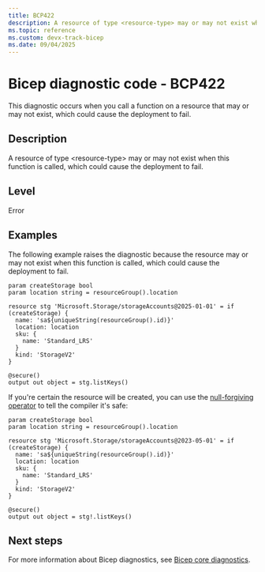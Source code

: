 ```yaml
---
title: BCP422
description: A resource of type <resource-type> may or may not exist when this function is called, which could cause the deployment to fail.
ms.topic: reference
ms.custom: devx-track-bicep
ms.date: 09/04/2025
---
```


# Bicep diagnostic code - BCP422

This diagnostic occurs when you call a function on a resource that may or may not exist, which could cause the deployment to fail.

## Description

A resource of type \<resource-type> may or may not exist when this function is called, which could cause the deployment to fail.

## Level

Error

## Examples

The following example raises the diagnostic because the resource may or may not exist when this function is called, which could cause the deployment to fail.

```bicep
param createStorage bool
param location string = resourceGroup().location

resource stg 'Microsoft.Storage/storageAccounts@2025-01-01' = if (createStorage) {
  name: 'sa${uniqueString(resourceGroup().id)}'
  location: location
  sku: {
    name: 'Standard_LRS'
  }
  kind: 'StorageV2'
}

@secure()
output out object = stg.listKeys()
```

If you're certain the resource will be created, you can use the [null-forgiving operator](../operator-null-forgiving.md) to tell the compiler it's safe:

```bicep
param createStorage bool
param location string = resourceGroup().location

resource stg 'Microsoft.Storage/storageAccounts@2023-05-01' = if (createStorage) {
  name: 'sa${uniqueString(resourceGroup().id)}'
  location: location
  sku: {
    name: 'Standard_LRS'
  }
  kind: 'StorageV2'
}

@secure()
output out object = stg!.listKeys()
```

## Next steps

For more information about Bicep diagnostics, see [Bicep core diagnostics](../bicep-core-diagnostics.md).

